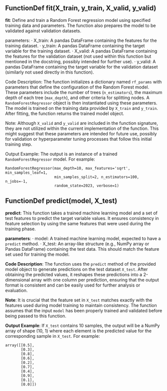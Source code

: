 ## FunctionDef fit(X_train, y_train, X_valid, y_valid)
**fit**: Define and train a Random Forest regression model using specified training data and parameters. The function also prepares the model to be validated against validation datasets.

parameters:
· X_train: A pandas DataFrame containing the features for the training dataset.
· y_train: A pandas DataFrame containing the target variable for the training dataset.
· X_valid: A pandas DataFrame containing the features for the validation dataset (not used within this function but mentioned in the docstring, possibly intended for further use).
· y_valid: A pandas DataFrame containing the target variable for the validation dataset (similarly not used directly in this function).

Code Description: The function initializes a dictionary named `rf_params` with parameters that define the configuration of the Random Forest model. These parameters include the number of trees (`n_estimators`), the maximum depth of each tree (`max_depth`), and other criteria for splitting nodes. A `RandomForestRegressor` object is then instantiated using these parameters. The model is trained on the training data provided by `X_train` and `y_train`. After fitting, the function returns the trained model object.

Note: Although `X_valid` and `y_valid` are included in the function signature, they are not utilized within the current implementation of the function. This might suggest that these parameters are intended for future use, possibly for validation or hyperparameter tuning processes that follow this initial training step.

Output Example: The output is an instance of a trained `RandomForestRegressor` model. For example:
```
RandomForestRegressor(max_depth=10, max_features='sqrt', min_samples_leaf=1,
                      min_samples_split=2, n_estimators=100, n_jobs=-1,
                      random_state=2023, verbose=1)
```
## FunctionDef predict(model, X_test)
**predict**: This function takes a trained machine learning model and a set of test features to predict the target variable values. It ensures consistency in feature selection by using the same features that were used during the training phase.

**parameters**:
· model: A trained machine learning model, expected to have a `predict` method.
· X_test: An array-like structure (e.g., NumPy array or Pandas DataFrame) containing the test data. This should match the feature set used for training the model.

**Code Description**: The function uses the `predict` method of the provided model object to generate predictions on the test dataset `X_test`. After obtaining the predicted values, it reshapes these predictions into a 2-dimensional array with one column per prediction, ensuring that the output format is consistent and can be easily used for further analysis or evaluation.

**Note**: It is crucial that the feature set in `X_test` matches exactly with the features used during model training to maintain consistency. The function assumes that the input `model` has been properly trained and validated before being passed to this function.

**Output Example**: If `X_test` contains 10 samples, the output will be a NumPy array of shape (10, 1) where each element is the predicted value for the corresponding sample in `X_test`. For example:
```
array([[0.5],
       [0.3],
       [0.8],
       [0.6],
       [0.2],
       [0.7],
       [0.4],
       [0.9],
       [0.1],
       [0.0]])
```
